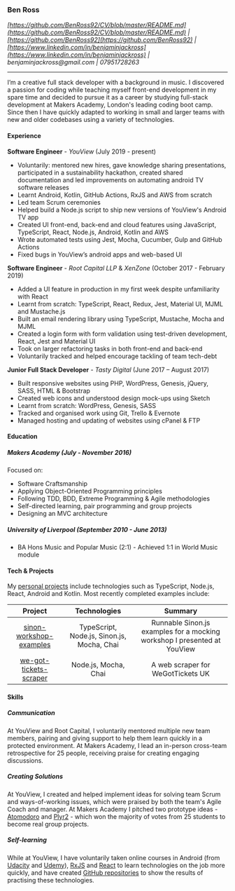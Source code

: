 ### Ben Ross

*[https://github.com/BenRoss92/CV/blob/master/README.md](https://github.com/BenRoss92/CV/blob/master/README.md) | [https://github.com/BenRoss92](https://github.com/BenRoss92) | [https://www.linkedin.com/in/benjaminjackross](https://www.linkedin.com/in/benjaminjackross) | &#00098;&#x65;&#x6e;&#106;&#00097;&#109;&#x69;&#000110;&#x6a;&#x61;&#99;&#x6b;&#000114;&#x6f;&#115;&#x73;&#x40;&#x67;&#109;&#x61;&#105;&#x6c;&#x2e;&#x63;&#111;&#x6d;
 | &#x30;&#x37;&#00057;&#00053;&#00049;&#x37;&#50;&#x38;&#50;&#x36;&#51;*

---

I’m a creative full stack developer with a background in music. I discovered a passion for coding while teaching myself front-end development in my spare time and decided to pursue it as a career by studying full-stack development at Makers Academy, London's leading coding boot camp. Since then I have quickly adapted to working in small and larger teams with new and older codebases using a variety of technologies.

#### Experience

**Software Engineer** - *YouView* (July 2019 - present)

- Voluntarily: mentored new hires, gave knowledge sharing presentations, participated in a sustainability hackathon, created shared documentation and led improvements on automating android TV software releases
- Learnt Android, Kotlin, GitHub Actions, RxJS and AWS from scratch
- Led team Scrum ceremonies
- Helped build a Node.js script to ship new versions of YouView's Android TV app
- Created UI front-end, back-end and cloud features using JavaScript, TypeScript, React, Node.js, Android, Kotlin and AWS
- Wrote automated tests using Jest, Mocha, Cucumber, Gulp and GitHub Actions
- Fixed bugs in YouView’s android apps and web-based UI

**Software Engineer** - *Root Capital LLP* & *XenZone* (October 2017 - February 2019)

- Added a UI feature in production in my first week despite unfamiliarity with React
- Learnt from scratch: TypeScript, React, Redux, Jest, Material UI, MJML and Mustache.js
- Built an email rendering library using TypeScript, Mustache, Mocha and MJML
- Created a login form with form validation using test-driven development, React, Jest and Material UI
- Took on larger refactoring tasks in both front-end and back-end
- Voluntarily tracked and helped encourage tackling of team tech-debt

**Junior Full Stack Developer** - *Tasty Digital* (June 2017 – August 2017)

- Built responsive websites using PHP, WordPress, Genesis, jQuery, SASS, HTML & Bootstrap
- Created web icons and understood design mock-ups using Sketch
- Learnt from scratch: WordPress, Genesis, SASS
- Tracked and organised work using Git, Trello & Evernote
- Managed hosting and updating of websites using cPanel & FTP

#### Education

##### Makers Academy (July - November 2016)

Focused on:

- Software Craftsmanship
- Applying Object-Oriented Programming principles
- Following TDD, BDD, Extreme Programming & Agile methodologies
- Self-directed learning, pair programming and group projects
- Designing an MVC architecture

##### University of Liverpool (September 2010 - June 2013)

- BA Hons Music and Popular Music (2:1) - Achieved 1:1 in World Music module

#### Tech & Projects

My [personal projects](https://github.com/BenRoss92/) include technologies such as TypeScript, Node.js, React, Android and Kotlin. Most recently completed examples include:

| Project | Technologies | Summary |
|:---:|:---:|:---:|
| [sinon-workshop-examples](https://github.com/BenRoss92/sinon-workshop-examples) | TypeScript, Node.js, Sinon.js, Mocha, Chai | Runnable Sinon.js examples for a mocking workshop I presented at YouView |
| [we-got-tickets-scraper](https://github.com/BenRoss92/we-got-tickets-scraper) | Node.js, Mocha, Chai | A web scraper for WeGotTickets UK |

#### Skills

##### Communication

At YouView and Root Capital, I voluntarily mentored multiple new team members, pairing and giving support to help them learn quickly in a protected environment. At Makers Academy, I lead an in-person cross-team retrospective for 25 people, receiving praise for creating engaging discussions.

##### Creating Solutions

At YouView, I created and helped implement ideas for solving team Scrum and ways-of-working issues, which were praised by both the team's Agile Coach and manager. At Makers Academy I pitched two prototype ideas - [Atomodoro](https://github.com/BenRoss92/Atomodoro) and [Plyr2](https://github.com/BenRoss92/plyr2) - which won the majority of votes from 25 students to become real group projects.

##### Self-learning

While at YouView, I have voluntarily taken online courses in Android (from [Udacity](https://www.udacity.com/course/developing-android-apps-with-kotlin--ud9012) and [Udemy](https://www.udemy.com/course/devslopes-android-kotlin/)), [RxJS](https://www.linkedin.com/learning/learning-rxjs) and [React](https://www.udemy.com/share/101Way3@NFNQVrQkIXn5IR27oH41jV5v4-UOU9xQYSWB7qRQ5Bu8oCzRwlTEyUCAziumq5jR/) to learn technologies on the job more quickly, and have created [GitHub repositories](https://github.com/BenRoss92) to show the results of practising these technologies.
